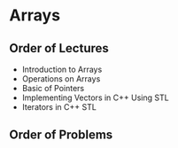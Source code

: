 # Arrays
## Order of Lectures
- Introduction to Arrays
- Operations on Arrays
- Basic of Pointers
- Implementing Vectors in C++ Using STL
- Iterators in C++ STL

## Order of Problems

